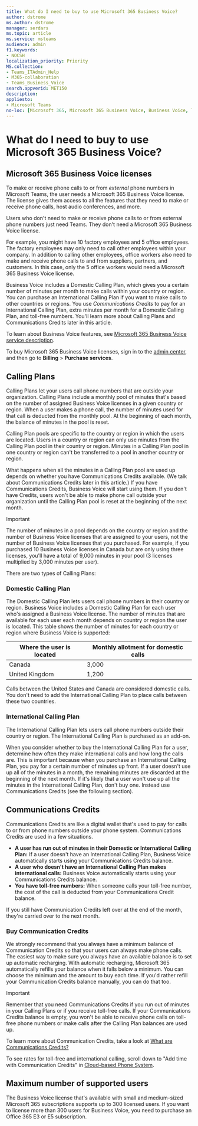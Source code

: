 ```yaml
---
title: What do I need to buy to use Microsoft 365 Business Voice?
author: dstrome 
ms.author: dstrome
manager: serdars
ms.topic: article
ms.service: msteams
audience: admin
f1.keywords:
- NOCSH
localization_priority: Priority
MS.collection: 
- Teams_ITAdmin_Help
- M365-collaboration
- Teams_Business_Voice
search.appverid: MET150
description: 
appliesto: 
- Microsoft Teams
no-loc: [Microsoft 365, Microsoft 365 Business Voice, Business Voice, Teams, Microsoft Teams, Office 365]
---
```


# What do I need to buy to use Microsoft 365 Business Voice?

## Microsoft 365 Business Voice licenses

To make or receive phone calls to or from *external* phone numbers in Microsoft Teams, the user needs a Microsoft 365 Business Voice license. The license gives them access to all the features that they need to make or receive phone calls, host audio conferences, and more.

Users who don't need to make or receive phone calls to or from external phone numbers just need Teams. They don't need a Microsoft 365 Business Voice license.

For example, you might have 10 factory employees and 5 office employees. The factory employees may only need to call other employees within your company. In addition to calling other employees, office workers also need to make and receive phone calls to and from suppliers, partners, and customers. In this case, only the 5 office workers would need a Microsoft 365 Business Voice license.

Business Voice includes a Domestic Calling Plan, which gives you a certain number of minutes per month to make calls within your country or region. You can purchase an International Calling Plan if you want to make calls to other countries or regions. You use *Communications Credits* to pay for an International Calling Plan, extra minutes per month for a Domestic Calling Plan, and toll-free numbers. You'll learn more about Calling Plans and Communications Credits later in this article.

To learn about Business Voice features, see [Microsoft 365 Business Voice service description](https://docs.microsoft.com/office365/servicedescriptions/microsoft-365-business-voice-service-description).

To buy Microsoft 365 Business Voice licenses, sign in to the [admin center](https://admin.microsoft.com/Adminportal/Home#/homepage), and then go to **Billing** > **Purchase services**.

## Calling Plans

Calling Plans let your users call phone numbers that are outside your organization. Calling Plans include a monthly pool of minutes that's based on the number of assigned Business Voice licenses in a given country or region. When a user makes a phone call, the number of minutes used for that call is deducted from the monthly pool. At the beginning of each month, the balance of minutes in the pool is reset.

Calling Plan pools are specific to the country or region in which the users are located. Users in a country or region can only use minutes from the Calling Plan pool in their country or region. Minutes in a Calling Plan pool in one country or region can't be transferred to a pool in another country or region.

What happens when all the minutes in a Calling Plan pool are used up depends on whether you have Communications Credits available. (We talk about Communications Credits later in this article.) If you have Communications Credits, Business Voice will start using them. If you don't have Credits, users won't be able to make phone call outside your organization until the Calling Plan pool is reset at the beginning of the next month.

> [!IMPORTANT]
> The number of minutes in a pool depends on the country or region and the number of Business Voice licenses that are assigned to your users, not the number of Business Voice licenses that you purchased. For example, if you purchased 10 Business Voice licenses in Canada but are only using three licenses, you'll have a total of 9,000 minutes in your pool (3 licenses multiplied by 3,000 minutes per user).

There are two types of Calling Plans:

### Domestic Calling Plan

The Domestic Calling Plan lets users call phone numbers in their country or region. Business Voice includes a Domestic Calling Plan for each user who's assigned a Business Voice license. The number of minutes that are available for each user each month depends on country or region the user is located. This table shows the number of minutes for each country or region where Business Voice is supported:

|Where the user is located          |Monthly allotment for domestic calls |
|-----------------------------------|-------------------------------------|
|Canada                             | 3,000                                |
|United Kingdom                     | 1,200                                |

Calls between the United States and Canada are considered domestic calls. You don't need to add the International Calling Plan to place calls between these two countries.

### International Calling Plan

The International Calling Plan lets users call phone numbers outside their country or region. The International Calling Plan is purchased as an add-on.

When you consider whether to buy the International Calling Plan for a user, determine how often they make international calls and how long the calls are. This is important because when you purchase an International Calling Plan, you pay for a certain number of minutes up front. If a user doesn't use up all of the minutes in a month, the remaining minutes are discarded at the beginning of the next month. If it's likely that a user won't use up all the minutes in the International Calling Plan, don't buy one. Instead use Communications Credits (see the following section).

## Communications Credits

Communications Credits are like a digital wallet that's used to pay for calls to or from phone numbers outside your phone system. Communications Credits are used in a few situations.

- **A user has run out of minutes in their Domestic or International Calling Plan:** If a user doesn't have an International Calling Plan, Business Voice automatically starts using your Communications Credits balance.
- **A user who doesn't have an International Calling Plan makes international calls:** Business Voice automatically starts using your Communications Credits balance.
- **You have toll-free numbers:** When someone calls your toll-free number, the cost of the call is deducted from your Communications Credit balance.

If you still have Communication Credits left over at the end of the month, they're carried over to the next month.

### Buy Communication Credits

We strongly recommend that you always have a minimum balance of Communication Credits so that your users can always make phone calls. The easiest way to make sure you always have an available balance is to set up automatic recharging. With automatic recharging, Microsoft 365 automatically refills your balance when it falls below a minimum. You can choose the minimum and the amount to buy each time. If you'd rather refill your Communication Credits balance manually, you can do that too.

> [!IMPORTANT]
> Remember that you need Communications Credits if you run out of minutes in your Calling Plans or if you receive toll-free calls. If your Communications Credits balance is empty, you won't be able to receive phone calls on toll-free phone numbers or make calls after the Calling Plan balances are used up.

To learn more about Communication Credits, take a look at [What are Communications Credits?](../what-are-communications-credits.md)

To see rates for toll-free and international calling, scroll down to "Add time with Communication Credits" in [Cloud-based Phone System](https://products.office.com/microsoft-teams/voice-calling#ow-download-rates).

## Maximum number of supported users

The Business Voice license that's available with small and medium-sized Microsoft 365 subscriptions supports up to 300 licensed users. If you want to license more than 300 users for Business Voice, you need to purchase an Office 365 E3 or E5 subscription.
